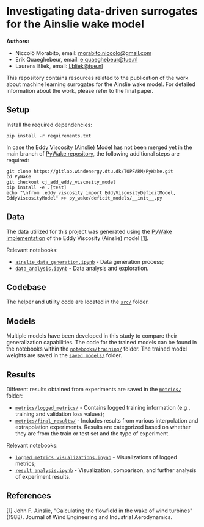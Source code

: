# Investigating data-driven surrogates for the Ainslie wake model

**Authors:**
* Niccolò Morabito, email: morabito.niccolo@gmail.com
* Erik Quaeghebeur, email: e.quaeghebeur@tue.nl
* Laurens Bliek, email: l.bliek@tue.nl

This repository contains resources related to the publication of the work about machine learning surrogates for the Ainslie wake model. For detailed information about the work, please refer to the final paper.

## Setup
Install the required dependencies:

```
pip install -r requirements.txt
```

In case the Eddy Viscosity (Ainslie) Model has not been merged yet in the main branch of [PyWake repository](https://topfarm.pages.windenergy.dtu.dk/PyWake/), the following additional steps are required:

```
git clone https://gitlab.windenergy.dtu.dk/TOPFARM/PyWake.git
cd PyWake
git checkout cj_add_eddy_viscosity_model
pip install -e .[test]
echo "\nfrom .eddy_viscosity import EddyViscosityDeficitModel, EddyViscosityModel" >> py_wake/deficit_models/__init__.py
```

## Data
The data utilized for this project was generated using the [PyWake implementation](https://topfarm.pages.windenergy.dtu.dk/PyWake/) of the Eddy Viscosity (Ainslie) model [[1]](#1).

Relevant notebooks:
* [`ainslie_data_generation.ipynb`](notebooks/ainslie_data_generation.ipynb) - Data generation process;
* [`data_analysis.ipynb`](notebooks/analysis/data_analysis.ipynb) - Data analysis and exploration.

## Codebase
The helper and utility code are located in the [`src/`](src/) folder.

## Models
Multiple models have been developed in this study to compare their generalization capabilities. The code for the trained models can be found in the notebooks within the [`notebooks/training/`](notebooks/training/) folder. The trained model weights are saved in the [`saved_models/`](saved_models/) folder.

## Results
Different results obtained from experiments are saved in the [`metrics/`](metrics/) folder:
* [`metrics/logged_metrics/`](metrics/logged_metrics/) - Contains logged training information (e.g., training and validation loss values);
* [`metrics/final_results/`](metrics/final_results/) - Includes results from various interpolation and extrapolation experiments. Results are categorized based on whether they are from the train or test set and the type of experiment.

Relevant notebooks:
* [`logged_metrics_visualizations.ipynb`](notebooks/analysis/logged_metrics_visualizations.ipynb) - Visualizations of logged metrics;
* [`result_analysis.ipynb`](notebooks/analysis/result_analysis.ipynb) - Visualization, comparison, and further analysis of experiment results.

## References
<a id="1">[1]</a> John F. Ainslie, "Calculating the flowfield in the wake of wind turbines" (1988). Journal of Wind Engineering and Industrial Aerodynamics.
